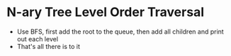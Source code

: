 # N-ary Tree Level Order Traversal
* Use BFS, first add the root to the queue, then add all children and print out each level
* That's all there is to it